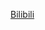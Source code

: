 [Bilibili](https://www.bilibili.com/video/BV19441117iR/?spm_id_from=333.1387.favlist.content.click&vd_source=c801aa3fac0e6e97b0df71f74a8b25bd)